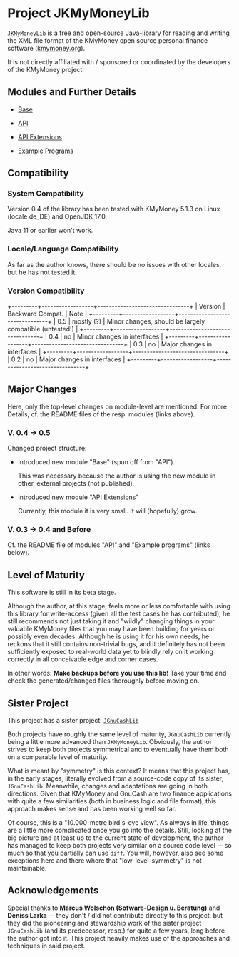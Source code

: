# Project JKMyMoneyLib

`JKMyMoneyLib` is a free and open-source Java-library for reading and writing the XML 
file format of the KMyMoney open source personal finance software 
([kmymoney.org](https://kmymoney.org)).

It is not directly affiliated with / sponsored or coordinated by the developers of the 
KMyMoney project.

## Modules and Further Details

* [Base](https://github.com/jross765/jkmymoneylib/tree/master/kmymoney-base/README.md)

* [API](https://github.com/jross765/jkmymoneylib/tree/master/kmymoney-api/README.md)

* [API Extensions](https://github.com/jross765/jkmymoneylib/tree/master/kmymoney-api-ext/README.md)

* [Example Programs](https://github.com/jross765/jkmymoneylib/tree/master/kmymoney-api-examples/README.md)

## Compatibility
### System Compatibility
Version 0.4 of the library has been tested with 
KMyMoney 5.1.3 on Linux (locale de_DE) and 
OpenJDK 17.0.

Java 11 or earlier won't work.

### Locale/Language Compatibility
As far as the author knows, there should be no issues with other locales, 
but he has not tested it.

### Version Compatibility
+---------+------------------+--------------------------------+
| Version | Backward Compat. | Note                           |
+---------+------------------+--------------------------------+
| 0.5     | mostly (?)       | Minor changes, should be largely compatible (untested!) |
+---------+------------------+--------------------------------+
| 0.4     | no               | Minor changes in interfaces    |
+---------+------------------+--------------------------------+
| 0.3     | no               | Major changes in interfaces    |
+---------+------------------+--------------------------------+
| 0.2     | no               | Major changes in interfaces    |
+---------+------------------+--------------------------------+

## Major Changes
Here, only the top-level changes on module-level are mentioned. For more Details, 
cf. the README files of the resp. modules (links above).

### V. 0.4 &rarr; 0.5
Changed project structure:

* Introduced new module "Base" (spun off from "API").

	This was necessary because the author is using the new module in other, external projects (not published).

* Introduced new module "API Extensions"

	Currently, this module it is very small. It will (hopefully) grow.

### V. 0.3 &rarr; 0.4 and Before
Cf. the README file of modules "API" and "Example programs" (links below).

## Level of Maturity
This software is still in its beta stage.

Although the author, at this stage, feels more or less comfortable with using this
library for write-access (given all the test cases he has contributed), he still 
recommends not just taking it and "wildly" changing things in your valuable KMyMoney
files that you may have been building for years or possibly even decades. Although 
he is using it for his own needs, he reckons that it still contains non-trivial bugs,
and it definitely has not been sufficiently exposed to real-world data yet to blindly 
rely on it working correctly in all conceivable edge and corner cases.

In other words: **Make backups before you use this lib!** Take your time and check
the generated/changed files thoroughly before moving on.

## Sister Project
This project has a sister project: 
[`JGnuCashLib`](https://github.com/jross765/jgnucashlib)

Both projects have roughly the same level of maturity, `JGnuCashLib` currently being a little 
more advanced than `JKMyMoneyLib`. Obviously, the author strives to keep both projects 
symmetrical and to eventually have them both on a comparable level of maturity.

What is meant by "symmetry" is this context? It means that this project has, in the early
stages, literally evolved from a source-code copy of its sister, `JGnuCashLib`.
Meanwhile, changes and adaptations are going in both directions.
Given that KMyMoney and GnuCash are two finance applications with quite a few 
similarities (both in business logic and file format), this approach makes sense
and has been working well so far.

Of course, this is a "10.000-metre bird's-eye view". As always in life, things are a little more
complicated once you go into the details. Still, looking at the big picture and at least 
up to the current state of development, the author has managed to keep both projects very 
similar on a source code level -- so much so that you partially can use `diff`. You will, 
however, also see some exceptions here and there where that "low-level-symmetry" is not 
maintainable.

## Acknowledgements

Special thanks to **Marcus Wolschon (Sofware-Design u. Beratung)** and **Deniss Larka** -- 
they don't / did not contribute directly to this project, but they did the pioneering and 
stewardship work of the sister project `JGnuCashLib` (and its predecessor, resp.) for quite
a few years, long before the author got into it. This project heavily makes use of the 
approaches and techniques in said project.

